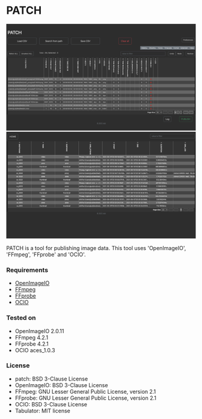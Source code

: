 # PATCH

![screenshot](figures/main.png)
![screenshot](figures/log.png)

PATCH is a tool for publishing image data.
This tool uses 'OpenImageIO', 'FFmpeg', 'FFprobe' and 'OCIO'.

### Requirements
* [OpenImageIO](https://github.com/OpenImageIO)
* [FFmpeg](https://github.com/FFmpeg/FFmpeg)
* [FFprobe](https://github.com/FFmpeg/FFmpeg)
* [OCIO](https://github.com/AcademySoftwareFoundation/OpenColorIO)

### Tested on
* OpenImageIO 2.0.11
* FFmpeg 4.2.1
* FFprobe 4.2.1
* OCIO aces_1.0.3

### License
* patch: BSD 3-Clause License
* OpenImageIO: BSD 3-Clause License
* FFmpeg: GNU Lesser General Public License, version 2.1
* FFprobe: GNU Lesser General Public License, version 2.1
* OCIO: BSD 3-Clause License
* Tabulator: MIT license